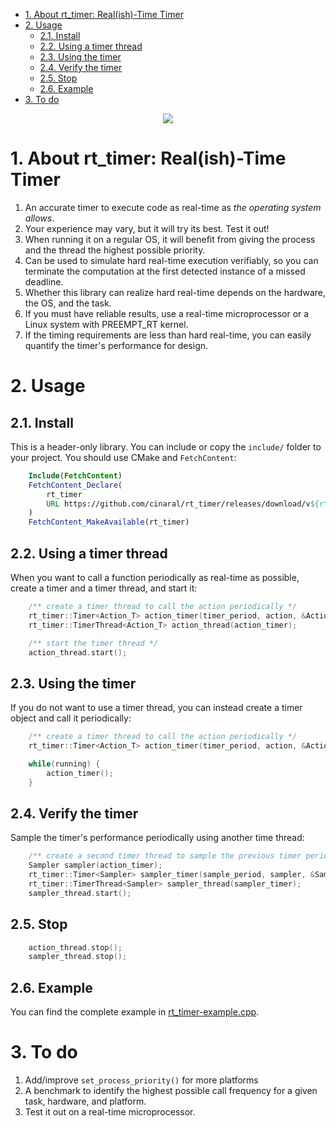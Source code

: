- [1. About rt_timer: Real(ish)-Time Timer](#1-about-rttimer-realish-time-timer)
- [2. Usage](#2-usage)
	- [2.1. Install](#21-install)
	- [2.2. Using a timer thread](#22-using-a-timer-thread)
	- [2.3. Using the timer](#23-using-the-timer)
	- [2.4. Verify the timer](#24-verify-the-timer)
	- [2.5. Stop](#25-stop)
	- [2.6. Example](#26-example)
- [3. To do](#3-to-do)

<p align="center"><img src="https://i.imgur.com/QtUnz7b.gif""/></p>

# 1. About rt_timer: Real(ish)-Time Timer 
1. An accurate timer to execute code as real-time as *the operating system allows*. 
2. Your experience may vary, but it will try its best. Test it out!
3. When running it on a regular OS, it will benefit from giving the process and the thread the highest possible priority.
4. Can be used to simulate hard real-time execution verifiably, so you can terminate the computation at the first detected instance of a missed deadline. 
5. Whether this library can realize hard real-time depends on the hardware, the OS, and the task.
6. If you must have reliable results, use a real-time microprocessor or a Linux system with PREEMPT_RT kernel. 
7. If the timing requirements are less than hard real-time, you can easily quantify the timer's performance for design.

# 2. Usage
## 2.1. Install
This is a header-only library. You can include or copy the ```include/``` folder to your project. You should use CMake and ```FetchContent```:
```CMake
	Include(FetchContent)
	FetchContent_Declare(
		rt_timer 
		URL https://github.com/cinaral/rt_timer/releases/download/v${rt_timer_VERSION}/src.zip
	)
	FetchContent_MakeAvailable(rt_timer)
```

## 2.2. Using a timer thread
When you want to call a function periodically as real-time as possible, create a timer and a timer thread, and start it:
```cpp
	/** create a timer thread to call the action periodically */
	rt_timer::Timer<Action_T> action_timer(timer_period, action, &Action_T::fun);
	rt_timer::TimerThread<Action_T> action_thread(action_timer);

	/** start the timer thread */
	action_thread.start();
```
## 2.3. Using the timer
If you do not want to use a timer thread, you can instead create a timer object and call it periodically:
```cpp
	/** create a timer thread to call the action periodically */
	rt_timer::Timer<Action_T> action_timer(timer_period, action, &Action_T::fun);

	while(running) {
		action_timer();
	}
```

## 2.4. Verify the timer
Sample the timer's performance periodically using another time thread:
```cpp
	/** create a second timer thread to sample the previous timer periodically */
	Sampler sampler(action_timer);
	rt_timer::Timer<Sampler> sampler_timer(sample_period, sampler, &Sampler::sample);
	rt_timer::TimerThread<Sampler> sampler_thread(sampler_timer);
	sampler_thread.start();
```

## 2.5. Stop
```cpp
	action_thread.stop();
	sampler_thread.stop();
```
## 2.6. Example
You can find the complete example in [rt_timer-example.cpp](./examples/rt_timer.cpp).

# 3. To do
1. Add/improve ```set_process_priority()``` for more platforms
2. A benchmark to identify the highest possible call frequency for a given task, hardware, and platform.
3. Test it out on a real-time microprocessor.
